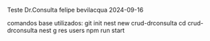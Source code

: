 Teste Dr.Consulta
felipe bevilacqua
2024-09-16

comandos base utilizados:
git init
nest new crud-drconsulta
cd crud-drconsulta
nest g res users
npm run start
